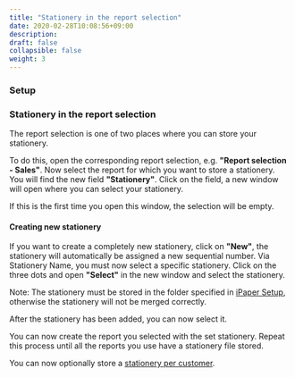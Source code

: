 ```yaml
---
title: "Stationery in the report selection"
date: 2020-02-28T10:08:56+09:00
description: 
draft: false
collapsible: false
weight: 3
---
```

### Setup

### Stationery in the report selection

The report selection is one of two places where you can store your stationery. 

To do this, open the corresponding report selection, e.g. **"Report selection - Sales"**. Now select the report for which you want to store a stationery.
You will find the new field **"Stationery"**. Click on the field, a new window will open where you can select your stationery.

If this is the first time you open this window, the selection will be empty.

#### Creating new stationery

If you want to create a completely new stationery, click on **"New"**, the stationery will automatically be assigned a new sequential number. Via Stationery Name, you must now select a specific stationery. Click on the three dots and open **"Select"** in the new window and select the stationery.

Note: The stationery must be stored in the folder specified in [iPaper Setup](/en-us/apps/pdfpaper/first-steps/setup/ipaper), otherwise the stationery will not be merged correctly.

After the stationery has been added, you can now select it.

You can now create the report you selected with the set stationery. Repeat this process until all the reports you use have a stationery file stored.

You can now optionally store a [stationery per customer](/en-us/apps/pdfpaper/first-steps/setup/documentlayouts).